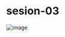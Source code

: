 # sesion-03
![image](https://user-images.githubusercontent.com/89605815/132762469-1d23ed97-ef02-4c14-abc7-3a978b4307ff.png)
